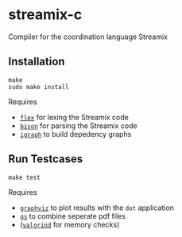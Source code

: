 # streamix-c
Compiler for the coordination language Streamix

## Installation

    make
    sudo make install

Requires
 - [`flex`](https://github.com/westes/flex) for lexing the Streamix code
 - [`bison`](https://www.gnu.org/software/bison/) for parsing the Streamix code
 - [`igraph`](http://igraph.org/c/) to build depedency graphs

## Run Testcases

    make test

Requires
 - [`graphviz`](http://www.graphviz.org/) to plot results with the `dot` application
 - [`gs`](https://www.ghostscript.com/index.html) to combine seperate pdf files
 - ([`valgrind`](http://valgrind.org/) for memory checks)
